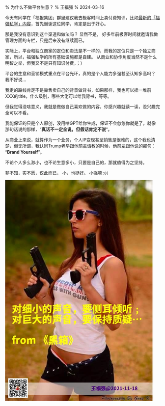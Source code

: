 % 为什么不做平台生意？
% 王福强
% 2024-03-16


今天有同学在「福报集团」群里建议我去极客时间上卖付费知识，比如[最新的「福强私学」内容](https://afoo.me/kb.html)，首先谢谢这位同学，肯定是出于好心。

那是我没有意识到这个渠道和做法吗？ 显然不是， 好多年前极客时间就邀请我做管理方面的专栏，只是后来没有继续而已。

实际上，平台和独立商家的定位和卖法是不一样的，而我的定位只是一个独立商家，所以，福强私学的所有基础设施都是自建。 从商业和协作角度当然不是什么明智之举，但我又不是只有知识付费，；）

平台的生意和营销模式重点在平台光环，真的是个人能力多强甚至认知多高吗？ 我不好说...

我走的路线肯定不是靠售卖自己的背景做背书，如果那样，我也可以挂一堆前XXX的title，什么级别，哪些大佬可以给我背书，等等。

但我觉得没啥意义，我就是做做自己喜欢做的内容，你感兴趣就读一读，没兴趣完全可以不看。

我能保证的只是个人原创，没用啥GPT给你生成，保证不会忽悠你就是了，就像那句话说的那样，“**真话不一定全说，但假话肯定不说**”。

从商业上来说，就算作为一个业务，个人IP变现甚至销售是很难的，这个我也清楚，但无所谓，我认同Trump老早跟他前辈请教的时候，他前辈跟他说的那句： “**Brand Yourself**”。

不论个人多么渺小，也不论生意多小，只要是自己的，那就值得为之坚持。

非不知，实不愿，仅此而已， 小，也挺好。 小强嘛`:0)`

![](./images/2024-03-16-17-15-01.jpg)



